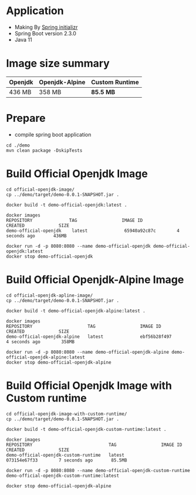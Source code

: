 # Application

- Making By [Spring initializr](https://start.spring.io/)
- Spring Boot version 2.3.0
- Java 11



# Image size summary

| Openjdk | Openjdk-Alpine | Custom Runtime |
| ------- | -------------- | -------------- |
| 436 MB  | 358 MB         | **85.5 MB**    |



# Prepare

- compile spring boot application

```
cd ./demo
mvn clean package -DskipTests
```



# Build Official Openjdk Image

```
cd official-openjdk-image/
cp ../demo/target/demo-0.0.1-SNAPSHOT.jar .
```



```
docker build -t demo-official-openjdk:latest .
```



```
docker images 
REPOSITORY              TAG                 IMAGE ID            CREATED             SIZE
demo-official-openjdk    latest              65940a92c87c        4 seconds ago       436MB
```



```
docker run -d -p 8080:8080 --name demo-official-openjdk demo-official-openjdk:latest
docker stop demo-official-openjdk
```



# Build Official Openjdk-Alpine Image

```
cd official-openjdk-apline-image/
cp ../demo/target/demo-0.0.1-SNAPSHOT.jar .
```



```
docker build -t demo-official-openjdk-alpine:latest .
```



```
docker images 
REPOSITORY                     TAG                 IMAGE ID            CREATED             SIZE
demo-official-openjdk-alpine   latest              ebf56b28f497        4 seconds ago        358MB
```



```
docker run -d -p 8080:8080 --name demo-official-openjdk-alpine demo-official-openjdk-alpine:latest
docker stop demo-official-openjdk-alpine
```



# Build Official Openjdk Image with Custom runtime

```
cd official-openjdk-image-with-custom-runtime/
cp ../demo/target/demo-0.0.1-SNAPSHOT.jar .
```



```
docker build -t demo-official-openjdk-custom-runtime:latest .
```



```
docker images
REPOSITORY                             TAG                 IMAGE ID            CREATED             SIZE
demo-official-openjdk-custom-runtime   latest              073154e67f33        7 seconds ago       85.5MB
```



```
docker run -d -p 8080:8080 --name demo-official-openjdk-custom-runtime demo-official-openjdk-custom-runtime:latest

docker stop demo-official-openjdk-alpine
```



